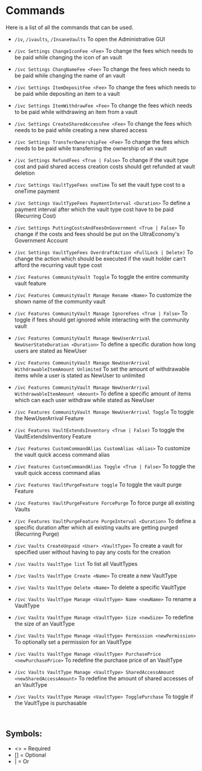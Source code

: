 # Commands
Here is a list of all the commands that can be used.
<br>

* `/iv`, `/ivaults`, `/InsaneVaults` 
  To open the Administrative GUI
* `/ivc Settings ChangeIconFee <Fee>`
  To change the fees which needs to be paid while changing the icon of an vault
* `/ivc Settings ChangNameFee <Fee>`
  To change the fees which needs to be paid while changing the name of an vault
* `/ivc Settings ItemDepositFee <Fee>`
  To change the fees which needs to be paid while depositing an item to a vault
* `/ivc Settings ItemWithdrawFee <Fee>`
   To change the fees which needs to be paid while withdrawing an item from a vault
* `/ivc Settings CreateSharedAccessFee <Fee>`
   To change the fees which needs to be paid while creating a new shared access
* `/ivc Settings TransferOwnershipFee <Fee>`
  To change the fees which needs to be paid while transferring the ownership of an vault
* `/ivc Settings RefundFees <True | False>`
  To change if the vault type cost and paid shared access creation costs should get refunded at vault deletion
* `/ivc Settings VaultTypeFees oneTime`
  To set the vault type cost to a oneTime payment
* `/ivc Settings VaultTypeFees PaymentInterval <Duration>`
  To define a payment interval after which the vault type cost have to be paid (Recurring Cost)
* `/ivc Settings PuttingCostsAndFeesOnGovernment <True | False>`
  To change if the costs and fees should be put on the UltraEconomy's Government Account
* `/ivc Settings VaultTypeFees OverdraftAction <FullLock | Delete)`
  To change the action which should be executed if the vault holder can't afford the recurring vault type cost
  
* `/ivc Features CommunityVault Toggle`
  To toggle the entire community vault feature
* `/ivc Features CommunityVault Manage Rename <Name>`
  To customize the shown name of the community vault
* `/ivc Features CommunityVault Manage IgnoreFees <True | False>`
  To toggle if fees should get ignored while interacting with the community vault
* `/ivc Features CommunityVault Manage NewUserArrival NewUserStateDuration <Duration>`
  To define a specific duration how long users are stated as NewUser
* `/ivc Features CommunityVault Manage NewUserArrival WithdrawableItemAmount Unlimited`
  To set the amount of withdrawable items while a user is stated as NewUser to unlimited
* `/ivc Features CommunityVault Manage NewUserArrival WithdrawableItemAmount <Amount>`
  To define a specific amount of items which can each user withdraw while stated as NewUser
* `/ivc Features CommunityVault Manage NewUserArrival Toggle`
  To toggle the NewUserArrival Feature
* `/ivc Features VaultExtendsInventory <True | False)`
  To toggle the VaultExtendsInventory Feature
* `/ivc Features CustomCommandAlias CustomAlias <Alias>`
  To customize the vault quick access command alias
* `/ivc Features CustomCommandAlias Toggle <True | False>`
  To toggle the vault quick access command alias
* `/ivc Features VaultPurgeFeature toggle`
  To toggle the vault purge Feature
* `/ivc Features VaultPurgeFeature ForcePurge`
  To force purge all existing Vaults
* `/ivc Features VaultPurgeFeature PurgeInterval <Duration>`
  To define a specific duration after which all existing vaults are getting purged (Recurring Purge)

* `/ivc Vaults CreateUnpaid <User> <VaultType>`
  To create a vault for specified user without having to pay any costs for the creation
* `/ivc Vaults VaultType list`
  To list all VaultTypes
* `/ivc Vaults VaultType Create <Name>`
  To create a new VaultType
* `/ivc Vaults VaultType Delete <Name>`
  To delete a specific VaultType
* `/ivc Vaults VaultType Manage <VaultType> Name <newName>`
  To rename a VaultType
* `/ivc Vaults VaultType Manage <VaultType> Size <newSize>`
  To redefine the size of an VaultType
* `/ivc Vaults VaultType Manage <VaultType> Permission <newPermission>`
  To optionally set a permission for an VaultType 
* `/ivc Vaults VaultType Manage <VaultType> PurchasePrice <newPurchasePrice>`
  To redefine the purchase price of an VaultType
* `/ivc Vaults VaultType Manage <VaultType> SharedAccessAmount <newSharedAccessAmount>`
  To redefine the amount of shared accesses of an VaultType
* `/ivc Vaults VaultType Manage <VaultType> TogglePurchase`
  To toggle if the VaultType is purchasable
<br>

## Symbols:
- <> = Required
- [] = Optional
- | = Or
